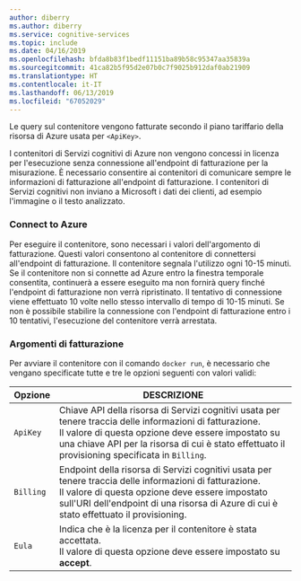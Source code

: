 ```yaml
---
author: diberry
ms.author: diberry
ms.service: cognitive-services
ms.topic: include
ms.date: 04/16/2019
ms.openlocfilehash: bfda8b83f1bedf11151ba89b58c95347aa35839a
ms.sourcegitcommit: 41ca82b5f95d2e07b0c7f9025b912daf0ab21909
ms.translationtype: HT
ms.contentlocale: it-IT
ms.lasthandoff: 06/13/2019
ms.locfileid: "67052029"
---
```

Le query sul contenitore vengono fatturate secondo il piano tariffario della risorsa di Azure usata per `<ApiKey>`.

I contenitori di Servizi cognitivi di Azure non vengono concessi in licenza per l'esecuzione senza connessione all'endpoint di fatturazione per la misurazione. È necessario consentire ai contenitori di comunicare sempre le informazioni di fatturazione all'endpoint di fatturazione. I contenitori di Servizi cognitivi non inviano a Microsoft i dati dei clienti, ad esempio l'immagine o il testo analizzato. 

### <a name="connect-to-azure"></a>Connect to Azure

Per eseguire il contenitore, sono necessari i valori dell'argomento di fatturazione. Questi valori consentono al contenitore di connettersi all'endpoint di fatturazione. Il contenitore segnala l'utilizzo ogni 10-15 minuti. Se il contenitore non si connette ad Azure entro la finestra temporale consentita, continuerà a essere eseguito ma non fornirà query finché l'endpoint di fatturazione non verrà ripristinato. Il tentativo di connessione viene effettuato 10 volte nello stesso intervallo di tempo di 10-15 minuti. Se non è possibile stabilire la connessione con l'endpoint di fatturazione entro i 10 tentativi, l'esecuzione del contenitore verrà arrestata. 

### <a name="billing-arguments"></a>Argomenti di fatturazione

Per avviare il contenitore con il comando `docker run`, è necessario che vengano specificate tutte e tre le opzioni seguenti con valori validi:

| Opzione | DESCRIZIONE |
|--------|-------------|
| `ApiKey` | Chiave API della risorsa di Servizi cognitivi usata per tenere traccia delle informazioni di fatturazione.<br/>Il valore di questa opzione deve essere impostato su una chiave API per la risorsa di cui è stato effettuato il provisioning specificata in `Billing`. |
| `Billing` | Endpoint della risorsa di Servizi cognitivi usata per tenere traccia delle informazioni di fatturazione.<br/>Il valore di questa opzione deve essere impostato sull'URI dell'endpoint di una risorsa di Azure di cui è stato effettuato il provisioning.|
| `Eula` | Indica che è la licenza per il contenitore è stata accettata.<br/>Il valore di questa opzione deve essere impostato su **accept**. |


